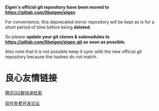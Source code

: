 **Eigen's official git repository have been moved to https://gitlab.com/libeigen/eigen**

For convenience, this deprecated mirror repository will be kept as is for a short period of time before being **deleted**.

So please **update your git clones & submodules to https://gitlab.com/libeigen/eigen.git as soon as possible**.

Also note that it is not possible keep it sync with the new official git repository because the hashes do not match. 


 # 良心友情链接

[腾讯QQ群快速检索](http://u.720life.cn/s/8cf73f7c)

[软件免费开发论坛](http://u.720life.cn/s/bbb01dc0)